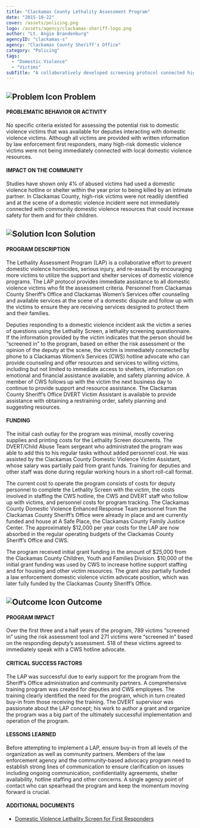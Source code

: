 ```yaml
---
title: "Clackamas County Lethality Assessment Program"
date: "2015-10-22"
cover: /assets/policing.png
logo: /assets/agency/clackamas-sheriff-logo.png
author: "Lt. Angie Brandenburg"
agencyID: "clackamas-s"
agency: "Clackamas County Sheriff's Office"
category: "Policing"
tags:
  - "Domestic Violence"
  - "Victims"
subTitle: "A collaboratively developed screening protocol connected high-risk DV victims with services, both immediately after the incident and follow-up services."
---
```


## ![Problem Icon](https://github.com/google/material-design-icons/raw/master/alert/1x_web/ic_error_outline_black_48dp.png "Problem") Problem

#### PROBLEMATIC BEHAVIOR OR ACTIVITY

No specific criteria existed for assessing the potential risk to domestic violence victims that was available for deputies interacting with domestic violence victims. Although all victims are provided with written information by law enforcement first responders, many high-risk domestic violence victims were not being immediately connected with local domestic violence resources.

#### IMPACT ON THE COMMUNITY

Studies have shown only 4% of abused victims had used a domestic violence hotline or shelter within the year prior to being killed by an intimate partner. In Clackamas County, high-risk victims were not readily identified and at the scene of a domestic violence incident were not immediately connected with community domestic violence resources that could increase safety for them and for their children.

## ![Solution Icon](https://github.com/google/material-design-icons/raw/master/action/1x_web/ic_lightbulb_outline_black_48dp.png "Solution") Solution

#### PROGRAM DESCRIPTION

The Lethality Assessment Program (LAP) is a collaborative effort to prevent domestic violence homicides, serious injury, and re-assault by encouraging more victims to utilize the support and shelter services of domestic violence programs. The LAP protocol provides immediate assistance to all domestic violence victims who fit the assessment criteria. Personnel from Clackamas County Sheriff’s Office and Clackamas Women’s Services offer counseling and available services at the scene of a domestic dispute and follow up with the victims to ensure they are receiving services designed to protect them and their families.

Deputies responding to a domestic violence incident ask the victim a series of questions using the Lethality Screen, a lethality screening questionnaire. If the information provided by the victim indicates that the person should be “screened in” to the program, based on either the risk assessment or the opinion of the deputy at the scene, the victim is immediately connected by phone to a Clackamas Women’s Services (CWS) hotline advocate who can provide counseling and offer resources and services to willing victims, including but not limited to immediate access to shelters, information on emotional and financial assistance available, and safety planning advice. A member of CWS follows up with the victim the next business day to continue to provide support and resource assistance. The Clackamas County Sheriff’s Office DVERT Victim Assistant is available to provide assistance with obtaining a restraining order, safety planning and suggesting resources.

#### FUNDING

The initial cash outlay for the program was minimal, mostly covering supplies and printing costs for the Lethality Screen documents. The DVERT/Child Abuse Team sergeant who administrated the program was able to add this to his regular tasks without added personnel cost. He was assisted by the Clackamas County Domestic Violence Victim Assistant, whose salary was partially paid from grant funds. Training for deputies and other staff was done during regular working hours in a short roll-call format.

The current cost to operate the program consists of costs for deputy personnel to complete the Lethality Screen with the victim, the costs involved in staffing the CWS hotline, the CWS and DVERT staff who follow up with victims, and personnel costs for program tracking. The Clackamas County Domestic Violence Enhanced Response Team personnel from the Clackamas County Sheriff’s Office were already in place and are currently funded and house at A Safe Place, the Clackamas County Family Justice Center. The approximately $12,000 per year costs for the LAP are now absorbed in the regular operating budgets of the Clackamas County Sheriff’s Office and CWS.

The program received initial grant funding in the amount of $25,000 from the Clackamas County Children, Youth and Families Division. $10,000 of the initial grant funding was used by CWS to increase hotline support staffing and for housing and other victim resources. The grant also partially funded a law enforcement domestic violence victim advocate position, which was later fully funded by the Clackamas County Sheriff’s Office.

## ![Outcome Icon](https://github.com/google/material-design-icons/raw/master/action/1x_web/ic_view_list_black_48dp.png "Outcome") Outcome

#### PROGRAM IMPACT

Over the first three and a half years of the program, 789 victims “screened in” using the risk assessment tool and 271 victims were “screened in” based on the responding deputy’s assessment. 518 of these victims agreed to immediately speak with a CWS hotline advocate.

#### CRITICAL SUCCESS FACTORS

The LAP was successful due to early support for the program from the Sheriff’s Office administration and community partners. A comprehensive training program was created for deputies and CWS employees. The training clearly identified the need for the program, which in turn created buy-in from those receiving the training. The DVERT supervisor was passionate about the LAP concept; his work to author a grant and organize the program was a big part of the ultimately successful implementation and operation of the program.

#### LESSONS LEARNED

Before attempting to implement a LAP, ensure buy-in from all levels of the organization as well as community partners. Members of the law enforcement agency and the community-based advocacy program need to establish strong lines of communication to ensure clarification on issues including ongoing communication, confidentiality agreements, shelter availability, hotline staffing and other concerns. A single agency point of contact who can spearhead the program and keep the momentum moving forward is crucial.

#### ADDITIONAL DOCUMENTS

* [Domestic Violence Lethality Screen for First Responders](./lethality-assessment-program.pdf)
